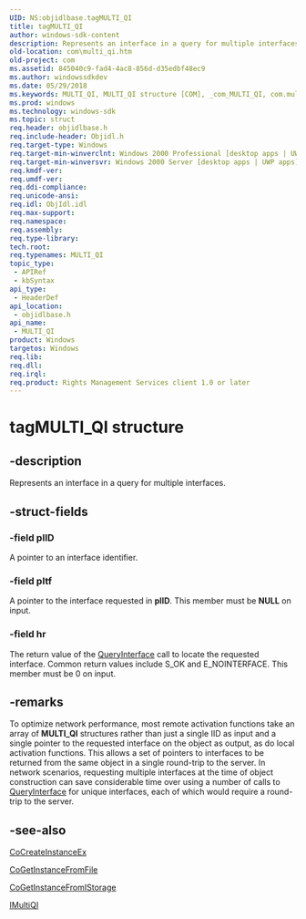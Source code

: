 ```yaml
---
UID: NS:objidlbase.tagMULTI_QI
title: tagMULTI_QI
author: windows-sdk-content
description: Represents an interface in a query for multiple interfaces.
old-location: com\multi_qi.htm
old-project: com
ms.assetid: 845040c9-fad4-4ac8-856d-d35edbf48ec9
ms.author: windowssdkdev
ms.date: 05/29/2018
ms.keywords: MULTI_QI, MULTI_QI structure [COM], _com_MULTI_QI, com.multi_qi, objidlbase/MULTI_QI, tagMULTI_QI
ms.prod: windows
ms.technology: windows-sdk
ms.topic: struct
req.header: objidlbase.h
req.include-header: Objidl.h
req.target-type: Windows
req.target-min-winverclnt: Windows 2000 Professional [desktop apps | UWP apps]
req.target-min-winversvr: Windows 2000 Server [desktop apps | UWP apps]
req.kmdf-ver: 
req.umdf-ver: 
req.ddi-compliance: 
req.unicode-ansi: 
req.idl: ObjIdl.idl
req.max-support: 
req.namespace: 
req.assembly: 
req.type-library: 
tech.root: 
req.typenames: MULTI_QI
topic_type:
 - APIRef
 - kbSyntax
api_type:
 - HeaderDef
api_location:
 - objidlbase.h
api_name:
 - MULTI_QI
product: Windows
targetos: Windows
req.lib: 
req.dll: 
req.irql: 
req.product: Rights Management Services client 1.0 or later
---
```


# tagMULTI_QI structure


## -description


Represents an interface in a query for multiple interfaces.


## -struct-fields




### -field pIID

A pointer to an interface identifier.


### -field pItf

A pointer to the interface requested in <b>pIID</b>. This member must be <b>NULL</b> on input.


### -field hr

The return value of the <a href="https://msdn.microsoft.com/54d5ff80-18db-43f2-b636-f93ac053146d">QueryInterface</a> call to locate the requested interface. Common return values include S_OK and E_NOINTERFACE. This member must be 0 on input.


## -remarks



To optimize network performance, most remote activation functions take an array of <b>MULTI_QI</b> structures rather than just a single IID as input and a single pointer to the requested interface on the object as output, as do local activation functions. This allows a set of pointers to interfaces to be returned from the same object in a single round-trip to the server. In network scenarios, requesting multiple interfaces at the time of object construction can save considerable time over using a number of calls to <a href="https://msdn.microsoft.com/54d5ff80-18db-43f2-b636-f93ac053146d">QueryInterface</a> for unique interfaces, each of which would require a round-trip to the server.

 




## -see-also




<a href="https://msdn.microsoft.com/3b414b95-e8d2-42e8-b4f2-5cc5189a3d08">CoCreateInstanceEx</a>



<a href="https://msdn.microsoft.com/f8a22f5f-a21f-49e7-bd6c-ca987206ee46">CoGetInstanceFromFile</a>



<a href="https://msdn.microsoft.com/6a77770c-b7e1-4d29-9c4b-331b5950a635">CoGetInstanceFromIStorage</a>



<a href="https://msdn.microsoft.com/5e50396f-2931-403f-946a-dc096cb012cc">IMultiQI</a>
 

 


